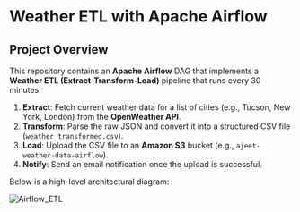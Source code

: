 # Weather ETL with Apache Airflow

## Project Overview

This repository contains an **Apache Airflow** DAG that implements a **Weather ETL (Extract-Transform-Load)** pipeline that runs every 30 minutes:

1. **Extract**: Fetch current weather data for a list of cities (e.g., Tucson, New York, London) from the **OpenWeather API**.  
2. **Transform**: Parse the raw JSON and convert it into a structured CSV file (`weather_transformed.csv`).  
3. **Load**: Upload the CSV file to an **Amazon S3** bucket (e.g., `ajeet-weather-data-airflow`).  
4. **Notify**: Send an email notification once the upload is successful.

Below is a high-level architectural diagram:

![Airflow_ETL](https://github.com/user-attachments/assets/858e8e14-7c5e-421d-b0af-57d75e5440b4)

